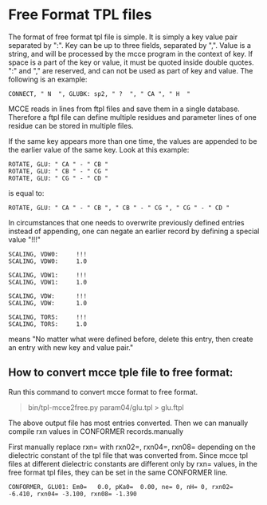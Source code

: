 # Free Format TPL files

The format of free format tpl file is simple. It is simply a key value pair separated by ":".
Key can be up to three fields, separated by ",". Value is a string, and will be processed by the mcce program in the context of key.
If space is a part of the key or value, it must be quoted inside double quotes. ":" and "," are reserved, and can not be used as part of key and value.
The following is an example:

```CONNECT, " N  ", GLUBK: sp2, " ?  ", " CA ", " H  "```

MCCE reads in lines from ftpl files and save them in a single database. Therefore a ftpl file can define multiple residues and parameter lines of one residue can be stored in multiple files.

If the same key appears more than one time, the values are appended to be the earlier value of the same key. Look at this example:

```
ROTATE, GLU: " CA " - " CB "
ROTATE, GLU: " CB " - " CG "
ROTATE, GLU: " CG " - " CD "
```

is equal to:

```ROTATE, GLU: " CA " - " CB ", " CB " - " CG ", " CG " - " CD "```

In circumstances that one needs to overwrite previously defined entries instead of appending, one can negate an earlier record by defining a special value "!!!"
```
SCALING, VDW0:     !!!
SCALING, VDW0:     1.0

SCALING, VDW1:     !!!
SCALING, VDW1:     1.0

SCALING, VDW:      !!!
SCALING, VDW:      1.0

SCALING, TORS:     !!!
SCALING, TORS:     1.0
```

means "No matter what were defined before, delete this entry, then create an entry with new key and value pair."


## How to convert mcce tple file to free format:
Run this command to convert mcce format to free format.
>bin/tpl-mcce2free.py param04/glu.tpl > glu.ftpl

The above output file has most entries converted. Then we can manually compile rxn values in CONFORMER records.manually

First manually replace rxn= with rxn02=, rxn04=, rxn08= depending on the dielectric constant of the tpl file that was converted from.
Since mcce tpl files at different dielectric constants are different only by rxn= values, in the free format tpl files, they can be set in the same CONFORMER line.
```
CONFORMER, GLU01: Em0=   0.0, pKa0=  0.00, ne= 0, nH= 0, rxn02= -6.410, rxn04= -3.100, rxn08= -1.390
```

